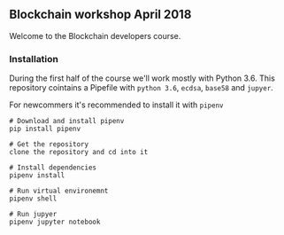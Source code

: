 ## Blockchain workshop April 2018
Welcome to the Blockchain developers course.

### Installation
During the first half of the course we'll work mostly with Python 3.6.
This repository cointains a Pipefile with `python 3.6`, `ecdsa`,  `base58` and `jupyer`.

For newcommers it's recommended to install it with `pipenv`

```
# Download and install pipenv
pip install pipenv

# Get the repository
clone the repository and cd into it

# Install dependencies 
pipenv install

# Run virtual environemnt
pipenv shell

# Run jupyer
pipenv jupyter notebook
```
